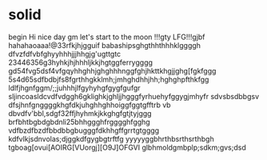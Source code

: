 # solid
begin
Hi
nice day
gm
let's start
to the moon !!!gty
LFG!!!gjbf
hahahaoaaa!@33rfkjhjgguif
babashipsghgthhthhhklggggh
dfvzfdfvbfghyyhhhjjjhhgjg'ugttgtc
23446356g3hyhkjhjhhhljkkjhgtggferrygggg
gd54fvg5dsf4vfgqyhhghhjghghhhnggfghjhkttkhgjjghg[fgkfggg
5s4d65sdfbdbjfs8fgrthhgkklmh;jmhghdhhjhh;hghghpfthkfgg
ldlfjhgnfggm/;;juhhhjlfgyhyhgfgygfgufgr
sljincoasldcvdfvdggh6gklighkjghljjhgggfyrhuehyfggygjmhyfr
sdvsbsdbbgsv dfsjhnfgnggggkhgfdkjuhghhghhoiggfggtgfftrb
vb dbvdfv'bbl,sdgf32ffjhyhmkjkkghgfgtjtyjggg
brfbhtbgbdgbdnli25bhhggghfrgggghfgghg
vdfbzdfbzdfbbdbbgbugggfdkhhgffgrrtgtgggg
kdfvlkjsdnvolas;djggkdfgygbgtrftfg
yyyyyggbhrthbsrthsrthbgh
tgboag[ovui[AOIRG[VUorgj][O9J]OFGVI
glbhmoldgmbplp;sdkm;gvs;dsd
